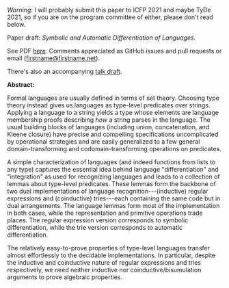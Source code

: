 *Warning:* I will probably submit this paper to ICFP 2021 and maybe TyDe 2021, so if you are on the program committee of either, please don't read below.

Paper draft: *Symbolic and Automatic Differentiation of Languages*.

See PDF [here](http://conal.net/papers/language-derivatives/paper.pdf).
Comments appreciated as GitHub issues and pull requests or email (firstname@firstname.net).

There's also an accompanying [talk draft](http://conal.net/talks/language-derivatives.pdf).

**Abstract:**

Formal languages are usually defined in terms of set theory. Choosing type theory instead gives us languages as type-level predicates over strings. Applying a language to a string yields a type whose elements are language membership proofs describing *how* a string parses in the language. The usual building blocks of languages (including union, concatenation, and Kleene closure) have precise and compelling specifications uncomplicated by operational strategies and are easily generalized to a few general domain-transforming and codomain-transforming operations on predicates.

A simple characterization of languages (and indeed functions from lists to any type) captures the essential idea behind language "differentiation" and "integration" as used for recognizing languages and leads to a collection of lemmas about type-level predicates. These lemmas form the backbone of two dual implementations of language recognition---(inductive) regular expressions and (coinductive) tries---each containing the same code but in dual arrangements. The language lemmas form most of the implementation in both cases, while the representation and primitive operations trade places. The regular expression version corresponds to symbolic differentiation, while the trie version corresponds to automatic differentiation.

The relatively easy-to-prove properties of type-level languages transfer almost effortlessly to the decidable implementations. In particular, despite the inductive and coinductive nature of regular expressions and tries respectively, we need neither inductive nor coinductive/bisumulation arguments to prove algebraic properties.
